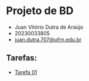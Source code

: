 # Projeto de BD
- Juan Vitório Dutra de Araújo
- 20230033805
- juan.dutra.707@ufrn.edu.br

## Tarefas:
- [Tarefa 01](tarefas/t01/)
